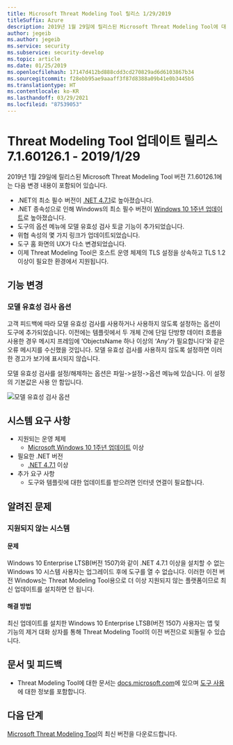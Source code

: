 ```yaml
---
title: Microsoft Threat Modeling Tool 릴리스 1/29/2019
titleSuffix: Azure
description: 2019년 1월 29일에 릴리스된 Microsoft Threat Modeling Tool에 대한 릴리스 정보를 살펴봅니다. 이 메모에는 기능 변경 및 알려진 문제가 포함되어 있습니다.
author: jegeib
ms.author: jegeib
ms.service: security
ms.subservice: security-develop
ms.topic: article
ms.date: 01/25/2019
ms.openlocfilehash: 17147d412bd888cdd3cd270829ad6d6103867b34
ms.sourcegitcommit: f28ebb95ae9aaaff3f87d8388a09b41e0b3445b5
ms.translationtype: HT
ms.contentlocale: ko-KR
ms.lasthandoff: 03/29/2021
ms.locfileid: "87539053"
---
```

# <a name="threat-modeling-tool-update-release-71601261---1292019"></a>Threat Modeling Tool 업데이트 릴리스 7.1.60126.1 - 2019/1/29

2019년 1월 29일에 릴리스된 Microsoft Threat Modeling Tool 버전 7.1.60126.1에는 다음 변경 내용이 포함되어 있습니다.

- .NET의 최소 필수 버전이 [.NET 4.7.1](https://go.microsoft.com/fwlink/?LinkId=863262)로 높아졌습니다.
- .NET 종속성으로 인해 Windows의 최소 필수 버전이 [Windows 10 1주년 업데이트](https://blogs.windows.com/windowsexperience/2016/08/02/how-to-get-the-windows-10-anniversary-update/#HTkoK5Zdv0g2F2Zq.97)로 높아졌습니다.
- 도구의 옵션 메뉴에 모델 유효성 검사 토글 기능이 추가되었습니다.
- 위협 속성의 몇 가지 링크가 업데이트되었습니다.
- 도구 홈 화면의 UX가 다소 변경되었습니다.
- 이제 Threat Modeling Tool은 호스트 운영 체제의 TLS 설정을 상속하고 TLS 1.2 이상이 필요한 환경에서 지원됩니다.

## <a name="feature-changes"></a>기능 변경

### <a name="model-validation-option"></a>모델 유효성 검사 옵션

고객 피드백에 따라 모델 유효성 검사를 사용하거나 사용하지 않도록 설정하는 옵션이 도구에 추가되었습니다. 이전에는 템플릿에서 두 개체 간에 단일 단방향 데이터 흐름을 사용한 경우 메시지 프레임에 ‘ObjectsName 하나 이상의 ‘Any’가 필요합니다’와 같은 오류 메시지를 수신했을 것입니다. 모델 유효성 검사를 사용하지 않도록 설정하면 이러한 경고가 보기에 표시되지 않습니다.

모델 유효성 검사를 설정/해제하는 옵션은 파일->설정->옵션 메뉴에 있습니다. 이 설정의 기본값은 사용 안 함입니다.

![모델 유효성 검사 옵션](./media/threat-modeling-tool-releases-71601261/tmt_model_validation_option.png)

## <a name="system-requirements"></a>시스템 요구 사항

- 지원되는 운영 체제
  - [Microsoft Windows 10 1주년 업데이트](https://blogs.windows.com/windowsexperience/2016/08/02/how-to-get-the-windows-10-anniversary-update/#HTkoK5Zdv0g2F2Zq.97) 이상
- 필요한 .NET 버전
  - [.NET 4.7.1](https://go.microsoft.com/fwlink/?LinkId=863262) 이상
- 추가 요구 사항
  - 도구와 템플릿에 대한 업데이트를 받으려면 인터넷 연결이 필요합니다.

## <a name="known-issues"></a>알려진 문제

### <a name="unsupported-systems"></a>지원되지 않는 시스템

#### <a name="issue"></a>문제

Windows 10 Enterprise LTSB(버전 1507)와 같이 .NET 4.7.1 이상을 설치할 수 없는 Windows 10 시스템 사용자는 업그레이드 후에 도구를 열 수 없습니다. 이러한 이전 버전 Windows는 Threat Modeling Tool용으로 더 이상 지원되지 않는 플랫폼이므로 최신 업데이트를 설치하면 안 됩니다.

#### <a name="workaround"></a>해결 방법

최신 업데이트를 설치한 Windows 10 Enterprise LTSB(버전 1507) 사용자는 앱 및 기능의 제거 대화 상자를 통해 Threat Modeling Tool의 이전 버전으로 되돌릴 수 있습니다.

## <a name="documentation-and-feedback"></a>문서 및 피드백

- Threat Modeling Tool에 대한 문서는 [docs.microsoft.com](threat-modeling-tool.md)에 있으며 [도구 사용](threat-modeling-tool-getting-started.md)에 대한 정보를 포함합니다.

## <a name="next-steps"></a>다음 단계

[Microsoft Threat Modeling Tool](https://aka.ms/threatmodelingtool)의 최신 버전을 다운로드합니다.

